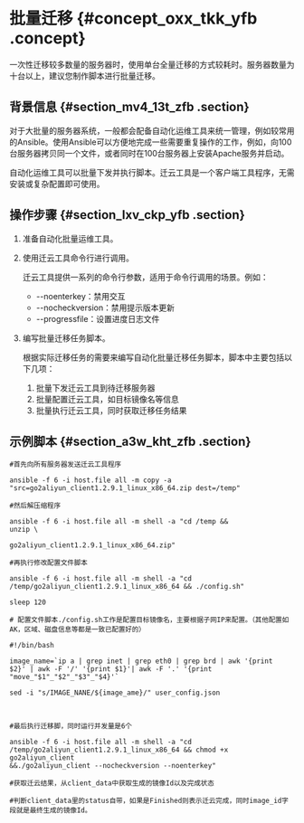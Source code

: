 # 批量迁移 {#concept_oxx_tkk_yfb .concept}

一次性迁移较多数量的服务器时，使用单台全量迁移的方式较耗时。服务器数量为十台以上，建议您制作脚本进行批量迁移。

## 背景信息 {#section_mv4_13t_zfb .section}

对于大批量的服务器系统，一般都会配备自动化运维工具来统一管理，例如较常用的Ansible。使用Ansible可以方便地完成一些需要重复操作的工作，例如，向100台服务器拷贝同一个文件，或者同时在100台服务器上安装Apache服务并启动。

自动化运维工具可以批量下发并执行脚本。迁云工具是一个客户端工具程序，无需安装或复杂配置即可使用。

## 操作步骤 {#section_lxv_ckp_yfb .section}

1.  准备自动化批量运维工具。

2.  使用迁云工具命令行进行调用。

    迁云工具提供一系列的命令行参数，适用于命令行调用的场景。例如：

    -   --noenterkey：禁用交互
    -   --nocheckversion：禁用提示版本更新
    -   --progressfile：设置进度日志文件
3.  编写批量迁移任务脚本。

    根据实际迁移任务的需要来编写自动化批量迁移任务脚本，脚本中主要包括以下几项：

    1.  批量下发迁云工具到待迁移服务器
    2.  批量配置迁云工具，如目标镜像名等信息
    3.  批量执行迁云工具，同时获取迁移任务结果

## 示例脚本 {#section_a3w_kht_zfb .section}

```
#首先向所有服务器发送迁云工具程序

ansible -f 6 -i host.file all -m copy -a
"src=go2aliyun_client1.2.9.1_linux_x86_64.zip dest=/temp"

#然后解压缩程序

ansible -f 6 -i host.file all -m shell -a "cd /temp &&
unzip \

go2aliyun_client1.2.9.1_linux_x86_64.zip"

#再执行修改配置文件脚本

ansible -f 6 -i host.file all -m shell -a "cd
/temp/go2aliyun_client1.2.9.1_linux_x86_64 && ./config.sh"

sleep 120

# 配置文件脚本./config.sh工作是配置目标镜像名，主要根据子网IP来配置。（其他配置如AK，区域、磁盘信息等都是一致已配置好的）

#!/bin/bash

image_name=`ip a | grep inet | grep eth0 | grep brd | awk '{print
$2}' | awk -F '/' '{print $1}'| awk -F '.' '{print
"move_"$1"_"$2"_"$3"_"$4}'`

sed -i "s/IMAGE_NANE/${image_ame}/" user_config.json

 

#最后执行迁移脚，同时运行并发量是6个

ansible -f 6 -i host.file all -m shell -a "cd
/temp/go2aliyun_client1.2.9.1_linux_x86_64 && chmod +x go2aliyun_client
&&./go2aliyun_client --nocheckversion --noenterkey"

#获取迁云结果，从client_data中获取生成的镜像Id以及完成状态

#判断client_data里的status自带，如果是Finished则表示迁云完成，同时image_id字段就是最终生成的镜像Id。
```

